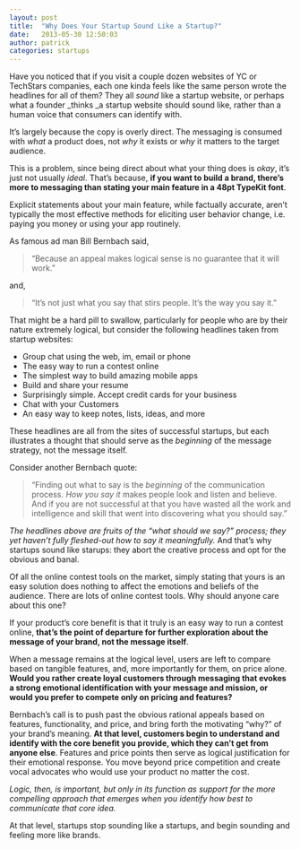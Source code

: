 ```yaml
---
layout: post
title:  "Why Does Your Startup Sound Like a Startup?"
date:   2013-05-30 12:50:03
author:	patrick
categories: startups 
---
```


Have you noticed that if you visit a couple dozen websites of YC or TechStars companies, each one kinda feels like the same person wrote the headlines for all of them? They all _sound_ like a startup website, or perhaps what a founder _thinks _a startup website should sound like, rather than a human voice that consumers can identify with.&nbsp;

It’s largely because the copy is overly direct. The messaging is consumed with _what_ a product does, not _why_ it exists or _why_ it matters to the target audience.&nbsp;

This is a problem, since being direct about what your thing does is _okay_, it’s just not usually _ideal_. That’s because, **if you want to build a brand, there’s more to messaging than stating your main feature in a 48pt TypeKit font**.

Explicit statements about your main feature, while factually accurate, aren’t typically the most effective methods for eliciting user behavior change, i.e. paying you money or using your app routinely.&nbsp;

As famous ad man Bill Bernbach said,&nbsp;

> “Because an appeal makes logical sense is no guarantee that it will work.”

and,&nbsp;

> “It’s not just what you say that stirs people. It’s the way you say it.”

That might be a hard pill to swallow, particularly for people who are by their nature extremely logical, but consider the following headlines taken from startup websites:

  * Group chat using the web, im, email or phone
  * The easy way to run a contest online
  * The simplest way to build amazing mobile apps
  * Build and share your resume
  * Surprisingly simple. Accept credit cards for your business
  * Chat with your Customers
  * An easy way to keep notes, lists, ideas, and more

These headlines are all from the sites of successful startups, but each illustrates a thought that should serve as the _beginning_ of the message strategy, not the message itself.&nbsp;

Consider another Bernbach quote:

> “Finding out what to say is the _beginning_ of the communication process. *How you say it* makes people look and listen and believe. And if you are not successful at that you have wasted all the work and intelligence and skill that went into discovering what you should say.”

*The headlines above are fruits of the “what should we say?” process; they yet haven’t fully fleshed-out _how to say it_ meaningfully.* And that’s why startups sound like starups: they abort the creative process and opt for the obvious and banal.&nbsp;

Of all the online contest tools on the market, simply stating that yours is an easy solution does nothing to affect the emotions and beliefs of the audience. There are lots of online contest tools. Why should anyone care about this one?&nbsp;

If your product’s core benefit is that it truly is an easy way to run a contest online, **that’s the point of departure for further exploration about the message of your brand, not the message itself**.&nbsp;

When a message remains at the logical level, users are left to compare based on tangible features, and, more importantly for them, on price alone. **Would you rather create loyal customers through messaging that evokes a strong emotional identification with your message and mission, or would you prefer to compete only on pricing and features?&nbsp;**

Bernbach’s call is to push past the obvious rational appeals based on features, functionality, and price, and bring forth the motivating “why?” of your brand’s meaning. **At that level, customers begin to understand and identify with the core benefit you provide, which they can’t get from anyone else**. Features and price points then serve as logical justification for their emotional response. You move beyond price competition and create vocal advocates who would use your product no matter the cost.&nbsp;

*Logic, then, is important, but only in its function as support for the more compelling approach that emerges when you identify how best to communicate that core idea.*&nbsp;

At that level, startups stop sounding like a startups, and begin sounding and feeling more like brands.&nbsp;

   [1]: https://medium.com/design-startups/1ce490dc5c2f
  
